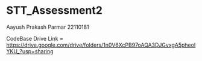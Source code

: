 # STT_Assessment2
Aayush Prakash Parmar 22110181

CodeBase Drive Link = https://drive.google.com/drive/folders/1n0V6XcPB97oAQA3DJGvxgA5pheoIYKU_?usp=sharing
